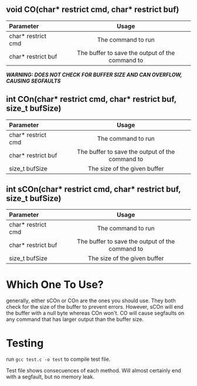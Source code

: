 ## void CO(char* restrict cmd, char* restrict buf)
|Parameter | Usage |
|:------|:-----:|
|char* restrict cmd| The command to run|
|char* restrict buf| The buffer to save the output of the command to|

***WARNING: DOES NOT CHECK FOR BUFFER SIZE AND CAN OVERFLOW, CAUSING SEGFAULTS***

## int COn(char* restrict cmd, char* restrict buf, size_t bufSize)
|Parameter | Usage |
|:-|:-:|
|char* restrict cmd| The command to run|
|char* restrict buf| The buffer to save the output of the command to|
|size_t bufSize | The size of the given buffer|

## int sCOn(char* restrict cmd, char* restrict buf, size_t bufSize)
|Parameter | Usage |
|:-|:-:|
|char* restrict cmd| The command to run|
|char* restrict buf| The buffer to save the output of the command to|
|size_t bufSize | The size of the given buffer|

# Which One To Use?
generally, either sCOn or COn are the ones you should use. They both check for the size of the buffer to prevent errors. However, sCOn will end the buffer with a null byte whereas COn won't. CO will cause segfaults on any command that has larger output than the buffer size. 

# Testing
run `gcc test.c -o test` to compile test file.

Test file shows consecuences of each method. Will almost certainly end with a segfault, but no memory leak.
